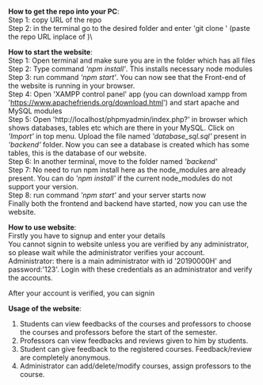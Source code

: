 ****How to get the repo into your PC****:\
Step 1: copy URL of the repo\
Step 2: in the terminal go to the desired folder and enter 'git clone <URL>' (paste the repo URL inplace of <URL>)\

****How to start the website****:\
  Step 1: Open terminal and make sure you are in the folder which has all files\
  Step 2: Type command *'npm install'*. This installs necessary node modules\
  Step 3: run command *'npm start'*. You can now see that the Front-end of the website is running in your browser.\
  Step 4: Open 'XAMPP control panel' app (you can download xampp from 'https://www.apachefriends.org/download.html') and start apache and MySQL modules\
  Step 5: Open 'http://localhost/phpmyadmin/index.php?' in browser which shows databases, tables etc which are there in your MySQL. Click on *'Import'* in top menu. Upload the file named *'database_sql.sql'* present in *'backend'* folder. Now you can see a database is created which has some tables, this is the database of our website.\
  Step 6: In another terminal, move to the folder named *'backend'*\
  Step 7: No need to run npm install here as the node_modules are already present. You can do *'npm install'* if the current node_modules do not support your version.\
  Step 8: run command *'npm start'* and your server starts now\
Finally both the frontend and backend have started, now you can use the website.
  
****How to use website****:\
  Firstly you have to signup and enter your details\
  You cannot signin to website unless you are verified by any administrator, so please wait while the administrator verifies your account.\
 Administrator: there is a main administrator with id '20190000H' and password:'123'. Login with these credentials as an administrator and verify the accounts.
  
  After your account is verified, you can signin
  

****Usage of the website****:
  1. Students can view feedbacks of the courses and professors to choose the courses and professors before the start of the semester.
  2. Professors can view feedbacks and reviews given to him by students.
  3. Student can give feedback to the registered courses. Feedback/review are completely anonymous.
  4. Administrator can add/delete/modify courses, assign professors to the course.
